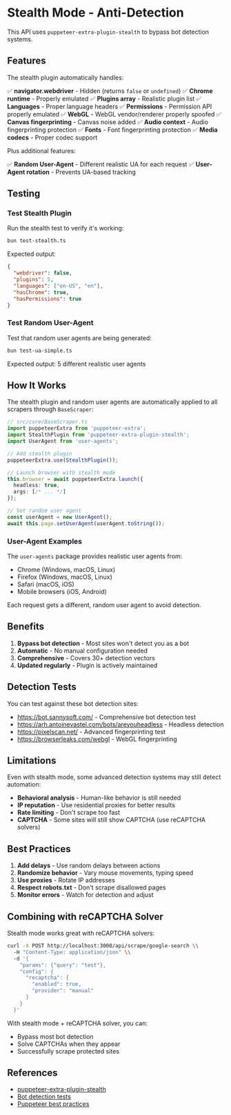# Stealth Mode - Anti-Detection

This API uses `puppeteer-extra-plugin-stealth` to bypass bot detection systems.

## Features

The stealth plugin automatically handles:

✅ **navigator.webdriver** - Hidden (returns `false` or `undefined`)
✅ **Chrome runtime** - Properly emulated
✅ **Plugins array** - Realistic plugin list
✅ **Languages** - Proper language headers
✅ **Permissions** - Permission API properly emulated
✅ **WebGL** - WebGL vendor/renderer properly spoofed
✅ **Canvas fingerprinting** - Canvas noise added
✅ **Audio context** - Audio fingerprinting protection
✅ **Fonts** - Font fingerprinting protection
✅ **Media codecs** - Proper codec support

Plus additional features:

✅ **Random User-Agent** - Different realistic UA for each request
✅ **User-Agent rotation** - Prevents UA-based tracking

## Testing

### Test Stealth Plugin
Run the stealth test to verify it's working:

```bash
bun test-stealth.ts
```

Expected output:
```json
{
  "webdriver": false,
  "plugins": 5,
  "languages": ["en-US", "en"],
  "hasChrome": true,
  "hasPermissions": true
}
```

### Test Random User-Agent
Test that random user agents are being generated:

```bash
bun test-ua-simple.ts
```

Expected output: 5 different realistic user agents

## How It Works

The stealth plugin and random user agents are automatically applied to all scrapers through `BaseScraper`:

```typescript
// src/core/BaseScraper.ts
import puppeteerExtra from 'puppeteer-extra';
import StealthPlugin from 'puppeteer-extra-plugin-stealth';
import UserAgent from 'user-agents';

// Add stealth plugin
puppeteerExtra.use(StealthPlugin());

// Launch browser with stealth mode
this.browser = await puppeteerExtra.launch({
  headless: true,
  args: [/* ... */]
});

// Set random user agent
const userAgent = new UserAgent();
await this.page.setUserAgent(userAgent.toString());
```

### User-Agent Examples

The `user-agents` package provides realistic user agents from:
- Chrome (Windows, macOS, Linux)
- Firefox (Windows, macOS, Linux)
- Safari (macOS, iOS)
- Mobile browsers (iOS, Android)

Each request gets a different, random user agent to avoid detection.

## Benefits

1. **Bypass bot detection** - Most sites won't detect you as a bot
2. **Automatic** - No manual configuration needed
3. **Comprehensive** - Covers 30+ detection vectors
4. **Updated regularly** - Plugin is actively maintained

## Detection Tests

You can test against these bot detection sites:

- https://bot.sannysoft.com/ - Comprehensive bot detection test
- https://arh.antoinevastel.com/bots/areyouheadless - Headless detection
- https://pixelscan.net/ - Advanced fingerprinting test
- https://browserleaks.com/webgl - WebGL fingerprinting

## Limitations

Even with stealth mode, some advanced detection systems may still detect automation:

- **Behavioral analysis** - Human-like behavior is still needed
- **IP reputation** - Use residential proxies for better results
- **Rate limiting** - Don't scrape too fast
- **CAPTCHA** - Some sites will still show CAPTCHA (use reCAPTCHA solvers)

## Best Practices

1. **Add delays** - Use random delays between actions
2. **Randomize behavior** - Vary mouse movements, typing speed
3. **Use proxies** - Rotate IP addresses
4. **Respect robots.txt** - Don't scrape disallowed pages
5. **Monitor errors** - Watch for detection and adjust

## Combining with reCAPTCHA Solver

Stealth mode works great with reCAPTCHA solvers:

```bash
curl -X POST http://localhost:3000/api/scrape/google-search \\
  -H "Content-Type: application/json" \\
  -d '{
    "params": {"query": "test"},
    "config": {
      "recaptcha": {
        "enabled": true,
        "provider": "manual"
      }
    }
  }'
```

With stealth mode + reCAPTCHA solver, you can:
- Bypass most bot detection
- Solve CAPTCHAs when they appear
- Successfully scrape protected sites

## References

- [puppeteer-extra-plugin-stealth](https://github.com/berstend/puppeteer-extra/tree/master/packages/puppeteer-extra-plugin-stealth)
- [Bot detection tests](https://bot.sannysoft.com/)
- [Puppeteer best practices](https://medium.com/nerd-for-tech/puppeteer-best-practices-3a1a72c912b0)
